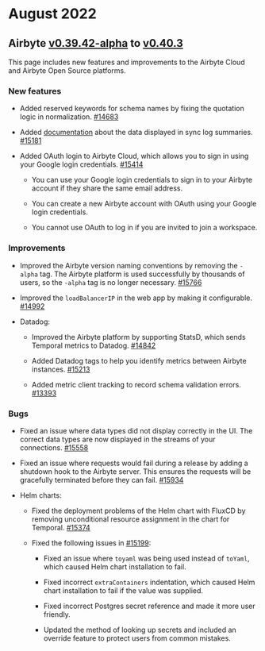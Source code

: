 # August 2022

## Airbyte [v0.39.42-alpha](https://github.com/airbytehq/airbyte/releases/tag/v0.39.42-alpha) to [v0.40.3](https://github.com/airbytehq/airbyte/releases/tag/v0.40.3)

This page includes new features and improvements to the Airbyte Cloud and Airbyte Open Source
platforms.

### New features

- Added reserved keywords for schema names by fixing the quotation logic in normalization.
  [#14683](https://github.com/airbytehq/airbyte/pull/14683)

- Added [documentation](https://docs.airbyte.com/cloud/managing-airbyte-cloud/review-sync-summary)
  about the data displayed in sync log summaries.
  [#15181](https://github.com/airbytehq/airbyte/pull/15181)

- Added OAuth login to Airbyte Cloud, which allows you to sign in using your Google login
  credentials. [#15414](https://github.com/airbytehq/airbyte/pull/15414)

  - You can use your Google login credentials to sign in to your Airbyte account if they share the
    same email address.

  - You can create a new Airbyte account with OAuth using your Google login credentials.

  - You cannot use OAuth to log in if you are invited to join a workspace.

### Improvements

- Improved the Airbyte version naming conventions by removing the `-alpha` tag. The Airbyte platform
  is used successfully by thousands of users, so the `-alpha` tag is no longer necessary.
  [#15766](https://github.com/airbytehq/airbyte/pull/15766)

- Improved the `loadBalancerIP` in the web app by making it configurable.
  [#14992](https://github.com/airbytehq/airbyte/pull/14992)

- Datadog:

  - Improved the Airbyte platform by supporting StatsD, which sends Temporal metrics to Datadog.
    [#14842](https://github.com/airbytehq/airbyte/pull/14842)

  - Added Datadog tags to help you identify metrics between Airbyte instances.
    [#15213](https://github.com/airbytehq/airbyte/pull/15213)

  - Added metric client tracking to record schema validation errors.
    [#13393](https://github.com/airbytehq/airbyte/pull/13393)

### Bugs

- Fixed an issue where data types did not display correctly in the UI. The correct data types are
  now displayed in the streams of your connections.
  [#15558](https://github.com/airbytehq/airbyte/pull/15558)

- Fixed an issue where requests would fail during a release by adding a shutdown hook to the Airbyte
  server. This ensures the requests will be gracefully terminated before they can fail.
  [#15934](https://github.com/airbytehq/airbyte/pull/15934)

- Helm charts:

  - Fixed the deployment problems of the Helm chart with FluxCD by removing unconditional resource
    assignment in the chart for Temporal. [#15374](https://github.com/airbytehq/airbyte/pull/15374)

  - Fixed the following issues in [#15199](https://github.com/airbytehq/airbyte/pull/15199):

    - Fixed an issue where `toyaml` was being used instead of `toYaml`, which caused Helm chart
      installation to fail.

    - Fixed incorrect `extraContainers` indentation, which caused Helm chart installation to fail if
      the value was supplied.

    - Fixed incorrect Postgres secret reference and made it more user friendly.

    - Updated the method of looking up secrets and included an override feature to protect users
      from common mistakes.
